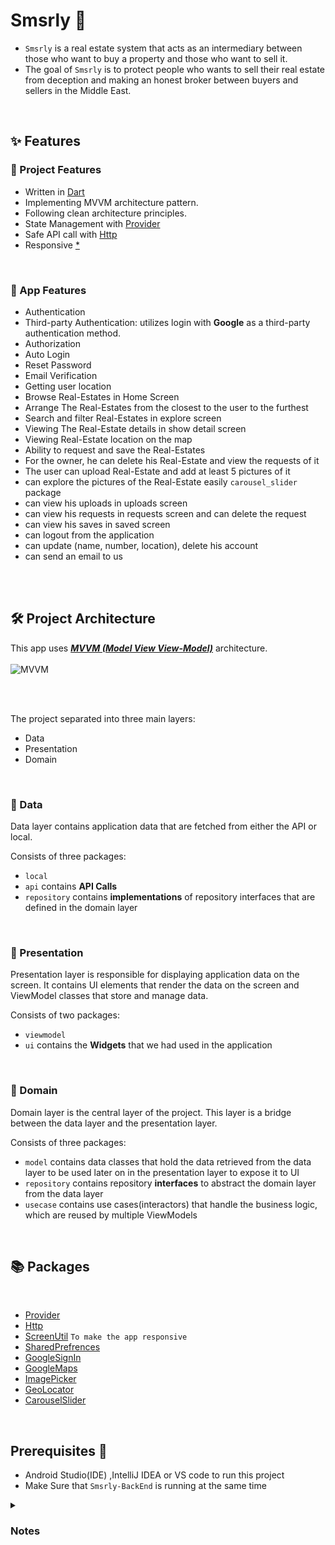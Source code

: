  # Smsrly 🏡
 
- `Smsrly` is a real estate system that acts as an intermediary
between those who want to buy a property and those who want to sell it.
- The goal of `Smsrly` is to protect people who wants to sell their real estate from
deception and making an honest broker between buyers and sellers in the Middle East.

 <br>

 ## ✨ Features
 
### 🔸 Project Features

- Written in [Dart](https://dart.dev/)
- Implementing MVVM architecture pattern.
- Following clean architecture principles.
- State Management with [Provider](https://pub.dev/packages/provider)
- Safe API call with [Http](https://pub.dev/packages/http)
- Responsive [*](https://pub.dev/packages/flutter_screenutil)

<br>

### 🔹 App Features

- Authentication
- Third-party Authentication: utilizes login with **Google** as a third-party authentication method.
- Authorization
- Auto Login
- Reset Password
- Email Verification
- Getting user location
- Browse Real-Estates in Home Screen
- Arrange The Real-Estates from the closest to the user to the furthest
- Search and filter Real-Estates in explore screen
- Viewing The Real-Estate details in show detail screen
- Viewing Real-Estate location on the map
- Ability to request and save the Real-Estates
- For the owner, he can delete his Real-Estate and view the requests of it
- The user can upload Real-Estate and add at least 5 pictures of it
- can explore the pictures of the Real-Estate easily `carousel_slider` package
- can view his uploads in uploads screen 
- can view his requests in requests screen and can delete the request
- can view his saves in saved screen
- can logout from the application
- can update (name, number, location), delete his account
- can send an email to us


<br>
<br>

## 🛠 Project Architecture

This app uses [***MVVM (Model View View-Model)***](https://developer.android.com/jetpack/docs/guide#recommended-app-arch) architecture.
<br>
<br>
![MVVM](https://user-images.githubusercontent.com/90563044/234581516-1e5fab58-02b6-4ada-acb3-90e1ef99c28d.jpg)

<br>
<br>


The project separated into three main layers:
- Data
- Presentation
- Domain
<br>

### 🔸 Data
Data layer contains application data that are fetched from either the API or local.

Consists of three packages:
- `local`
- `api` contains **API Calls**
- `repository` contains **implementations** of repository interfaces that are defined in the domain layer
<br>

### 🔸 Presentation
Presentation layer is responsible for displaying application data on the screen. It contains UI elements that render the data on the screen and ViewModel classes that store and manage data.

Consists of two packages:
- `viewmodel`
- `ui` contains the **Widgets** that we had used in the application
<br>

### 🔸 Domain
Domain layer is the central layer of the project. This layer is a bridge between the data layer and the presentation layer.

Consists of three packages:
- `model` contains data classes that hold the data retrieved from the data layer to be used later on in the presentation layer to expose it to UI
- `repository` contains repository **interfaces** to abstract the domain layer from the data layer
- `usecase` contains use cases(interactors) that handle the business logic, which are reused by multiple ViewModels

<br>

## 📚 Packages

<br>

- [Provider](https://pub.dev/packages/provider)
- [Http](https://pub.dev/packages/http)
- [ScreenUtil](https://pub.dev/packages/flutter_screenutil)   `To make the app responsive`
- [SharedPrefrences](https://pub.dev/packages/shared_preferences)
- [GoogleSignIn](https://pub.dev/packages/google_sign_in)
- [GoogleMaps](https://pub.dev/packages/google_maps_flutter)
- [ImagePicker](https://pub.dev/packages/image_picker)
- [GeoLocator](https://pub.dev/packages/geolocator)
- [CarouselSlider](https://pub.dev/packages/carousel_slider)


<br>

## Prerequisites 📝
- Android Studio(IDE) ,IntelliJ IDEA or VS code to run this project
- Make Sure that `Smsrly-BackEnd` is running at the same time


<details>
<summary><h3>Notes</h3></summary>
 
- If you are using a `real device` as emualtor you need to add your ip to the baseUrl variable in `ApiConstants`.
 
- If you are using an `Emualtor` you need to add `10.0.2.2` to the baseUrl variable in `ApiConstants`.

 
</details>
